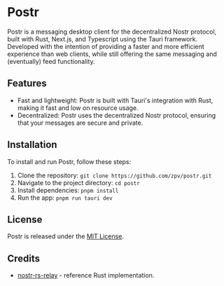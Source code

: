 # Postr

Postr is a messaging desktop client for the decentralized Nostr protocol, built with Rust, Next.js, and Typescript using the Tauri framework. Developed with the intention of providing a faster and more efficient experience than web clients, while still offering the same messaging and (eventually) feed functionality.

## Features

- Fast and lightweight: Postr is built with Tauri's integration with Rust, making it fast and low on resource usage.
- Decentralized: Postr uses the decentralized Nostr protocol, ensuring that your messages are secure and private.
<!-- - Messaging and feed functionality: Postr offers all the features you need for messaging and keeping up with your feed. -->

## Installation

To install and run Postr, follow these steps:

1. Clone the repository: `git clone https://github.com/zpv/postr.git`
2. Navigate to the project directory: `cd postr`
3. Install dependencies: `pnpm install`
4. Run the app: `pnpm run tauri dev`

## License

Postr is released under the [MIT License](LICENSE).

## Credits

- [nostr-rs-relay](https://github.com/scsibug/nostr-rs-relay) - reference Rust implementation.
